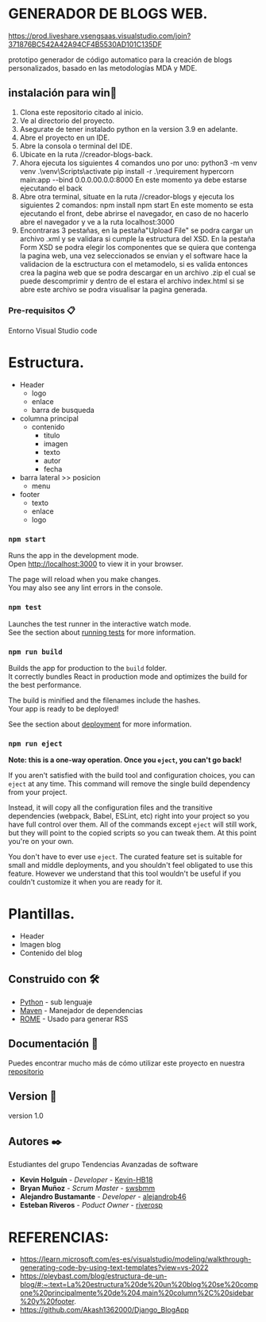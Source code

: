 # GENERADOR DE BLOGS WEB.
https://prod.liveshare.vsengsaas.visualstudio.com/join?371876BC542A42A94CF4B5530AD101C135DF

prototipo generador de código automatico para la creación de blogs personalizados, 
basado en las metodologías MDA y MDE. 

## instalación para win🚀

1. Clona este repositorio citado al inicio.
2. Ve al directorio del proyecto.
3. Asegurate de tener instalado python en la version 3.9 en adelante.
4. Abre el proyecto en un IDE.
5. Abre la consola o terminal del IDE.
6. Ubicate en la ruta //creador-blogs-back.
7. Ahora ejecuta los siguientes 4 comandos uno por uno:
       python3 -m venv venv
       .\venv\Scripts\activate
       pip install -r .\requirement
       hypercorn main:app --bind 0.0.0.00.0.0:8000
   En este momento ya debe estarse ejecutando el back
8. Abre otra terminal, situate en la ruta //creador-blogs y ejecuta los siguientes 2 comandos:
       npm install
       npm start
   En este momento se esta ejecutando el front, debe abrirse el navegador, en caso de no hacerlo
   abre el navegador y ve a la ruta localhost:3000
9. Encontraras 3 pestañas, en la pestaña"Upload File" se podra cargar un archivo .xml y se validara si cumple la estructura del XSD.
    En la pestaña Form XSD se podra elegir los componentes que se quiera que contenga la pagina web, una vez seleccionados se envian y el software hace la validacion de la esctructura con el metamodelo, si es valida entonces crea la pagina web que se podra descargar en un archivo .zip el cual se puede descomprimir y dentro de el estara el archivo index.html si se abre este archivo se podra visualisar la pagina generada.

### Pre-requisitos 📋

Entorno Visual Studio code

# Estructura.

- Header
    - logo
    - enlace
    - barra de busqueda
- columna principal
    - contenido
        - titulo 
        - imagen 
        - texto 
        - autor
        - fecha
- barra lateral  >> posicion 
    - menu 
- footer
    - texto
    - enlace
    - logo

### `npm start`

Runs the app in the development mode.\
Open [http://localhost:3000](http://localhost:3000) to view it in your browser.

The page will reload when you make changes.\
You may also see any lint errors in the console.

### `npm test`

Launches the test runner in the interactive watch mode.\
See the section about [running tests](https://facebook.github.io/create-react-app/docs/running-tests) for more information.

### `npm run build`

Builds the app for production to the `build` folder.\
It correctly bundles React in production mode and optimizes the build for the best performance.

The build is minified and the filenames include the hashes.\
Your app is ready to be deployed!

See the section about [deployment](https://facebook.github.io/create-react-app/docs/deployment) for more information.

### `npm run eject`

**Note: this is a one-way operation. Once you `eject`, you can't go back!**

If you aren't satisfied with the build tool and configuration choices, you can `eject` at any time. This command will remove the single build dependency from your project.

Instead, it will copy all the configuration files and the transitive dependencies (webpack, Babel, ESLint, etc) right into your project so you have full control over them. All of the commands except `eject` will still work, but they will point to the copied scripts so you can tweak them. At this point you're on your own.

You don't have to ever use `eject`. The curated feature set is suitable for small and middle deployments, and you shouldn't feel obligated to use this feature. However we understand that this tool wouldn't be useful if you couldn't customize it when you are ready for it.

# Plantillas.

- Header
- Imagen blog
- Contenido del blog


## Construido con 🛠️

* [Python](https://github.com/dashboard) - sub lenguaje 
* [Maven](https://maven.apache.org/) - Manejador de dependencias
* [ROME](https://rometools.github.io/rome/) - Usado para generar RSS


## Documentación 📖

Puedes encontrar mucho más de cómo utilizar este proyecto en nuestra [repositorio](https://udistritaleduco-my.sharepoint.com/:f:/g/personal/ksholguinb_udistrital_edu_co/EpDgaxeFhLRLvLNo-SCdBwcBDaIaxu8c2unbEvkR_Uj5Sw?e=1peHeX)

## Version 📌

version 1.0 


## Autores ✒️
Estudiantes del grupo Tendencias Avanzadas de software

* **Kevin Holguín** - *Developer* - [Kevin-HB18](https://github.com/alejandrob46)
* **Bryan Muñoz** - *Scrum Master* - [swsbmm](https://github.com/swsbmm)
* **Alejandro Bustamante** - *Developer* - [alejandrob46](https://github.com/alejandrob46)
* **Esteban Riveros** - *Poduct Owner* - [riverosp](https://github.com/reriverosp)


# REFERENCIAS:
- https://learn.microsoft.com/es-es/visualstudio/modeling/walkthrough-generating-code-by-using-text-templates?view=vs-2022 
- https://pleybast.com/blog/estructura-de-un-blog/#:~:text=La%20estructura%20de%20un%20blog%20se%20compone%20principalmente%20de%204,main%20column%2C%20sidebar%20y%20footer.
- https://github.com/Akash1362000/Django_BlogApp 

